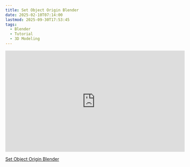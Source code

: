 ```yaml
---
title: Set Object Origin Blender
date: 2025-02-10T07:14:00
lastmod: 2025-09-30T17:53:45
tags:
  - Blender
  - Tutorial
  - 3D Modeling
---
```


<div class="iframe-16-9-container">
<iframe class="youTubeIframe" width="560" height="315" src="https://www.youtube.com/embed/vZ3wjjNaDUM" title="YouTube video player" frameborder="0" allow="accelerometer; autoplay; clipboard-write; encrypted-media; gyroscope; picture-in-picture; web-share" referrerpolicy="strict-origin-when-cross-origin" allowfullscreen></iframe>
</div>

[Set Object Origin Blender](https://youtu.be/vZ3wjjNaDUM)
